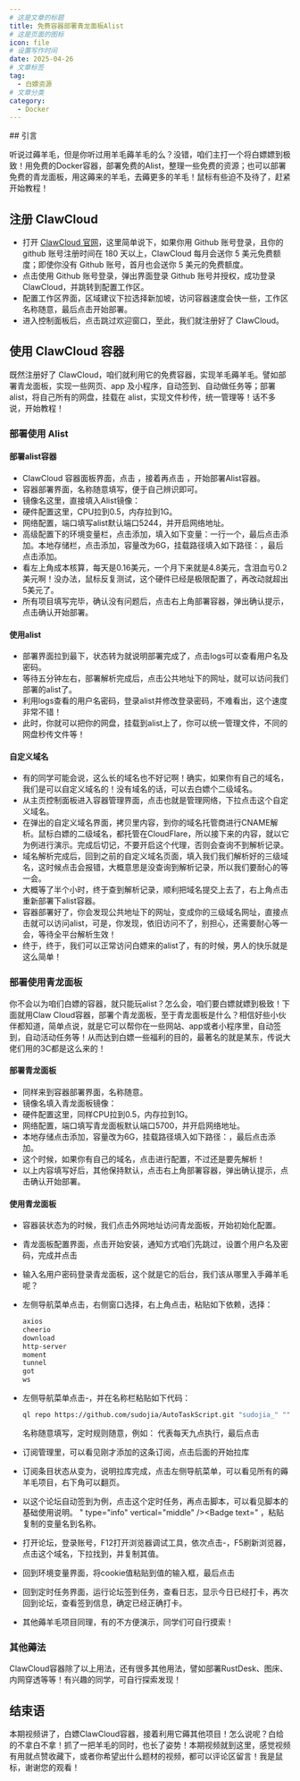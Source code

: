 ```yaml
---
# 这是文章的标题
title: 免费容器部署青龙面板Alist
# 这是页面的图标
icon: file
# 设置写作时间
date: 2025-04-26
# 文章标签
tag:
  - 白嫖资源
# 文章分类
category:
  - Docker
---
```

<BiliBili bvid="BV1R2LizDEoQ" autoplay=true />
## 引言

听说过薅羊毛，但是你听过用羊毛薅羊毛的么？没错，咱们主打一个将白嫖嫖到极致！用免费的Docker容器，部署免费的Alist，整理一些免费的资源；也可以部署免费的青龙面板，用这薅来的羊毛，去薅更多的羊毛！鼠标有些迫不及待了，赶紧开始教程！

## 注册 ClawCloud

- 打开 [ClawCloud 官网](https://console.run.claw.cloud/signin?link=9BJSKJTGM0EO)，这里简单说下，如果你用 Github 账号登录，且你的 github 账号注册时间在 180 天以上，ClawCloud 每月会送你 5 美元免费额度；即使你没有 Github 账号，首月也会送你 5 美元的免费额度。
- 点击使用 Github 账号登录，弹出界面登录 Github 账号并授权，成功登录 ClawCloud，并跳转到配置工作区。
- 配置工作区界面，区域建议下拉选择新加坡，访问容器速度会快一些，工作区名称随意，最后点击开始部署。
- 进入控制面板后，点击跳过欢迎窗口，至此，我们就注册好了 ClawCloud。

## 使用 ClawCloud 容器

既然注册好了 ClawCloud，咱们就利用它的免费容器，实现羊毛薅羊毛。譬如部署青龙面板，实现一些网页、app 及小程序，自动签到、自动做任务等；部署 alist，将自己所有的网盘，挂载在 alist，实现文件秒传，统一管理等！话不多说，开始教程！

### 部署使用 Alist

#### 部署alist容器

- ClawCloud 容器面板界面，点击 <Badge text="App Launchpad" type="info" vertical="middle" />，接着再点击 <Badge text="Create App" type="info" vertical="middle" />，开始部署Alist容器。
- 容器部署界面，名称随意填写，便于自己辨识即可。  
- 镜像名这里，直接填入Alist镜像：<Badge text="xhofe/alist:beta" type="info" vertical="middle" />
- 硬件配置这里，CPU拉到0.5，内存拉到1G。
- 网络配置，端口填写alist默认端口5244，并开启网络地址。
- 高级配置下的环境变量栏，点击添加，填入如下变量：<Badge text="PUID=0,PGID=0,UMASK=022" type="info" vertical="middle" />一行一个，最后点击<Badge text="ADD" type="info" vertical="middle" />添加。本地存储栏，点击添加，容量改为6G，挂载路径填入如下路径：<Badge text="/opt/alist/data" type="info" vertical="middle" />，最后点击<Badge text="ADD" type="info" vertical="middle" />添加。
- 看左上角成本核算，每天是0.16美元，一个月下来就是4.8美元，含泪血亏0.2美元啊！没办法，鼠标反复测试，这个硬件已经是极限配置了，再改动就超出5美元了。
- 所有项目填写完毕，确认没有问题后，点击右上角<Badge text="Deploy Application" type="info" vertical="middle" />部署容器，弹出确认提示，点击<Badge text="yes" type="info" vertical="middle" />确认开始部署。

#### 使用alist

- 部署界面拉到最下，状态转为<Badge text="active" type="info" vertical="middle" />就说明部署完成了，点击logs可以查看用户名及密码。
- 等待五分钟左右，部署解析完成后，点击公共地址下的网址，就可以访问我们部署的alist了。
- 利用logs查看的用户名密码，登录alist并修改登录密码，不难看出，这个速度非常不错！
- 此时，你就可以把你的网盘，挂载到alist上了，你可以统一管理文件，不同的网盘秒传文件等！

#### 自定义域名

- 有的同学可能会说，这么长的域名也不好记啊！确实，如果你有自己的域名，我们是可以自定义域名的！没有域名的话，可以去白嫖个二级域名。
- 从主页控制面板进入容器管理界面，点击<Badge text="Manage Network" type="info" vertical="middle" />也就是管理网络，下拉点击这个自定义域名。
- 在弹出的自定义域名界面，拷贝<Badge text="CNAME" type="info" vertical="middle" />里内容，到你的域名托管商进行CNAME解析。鼠标白嫖的二级域名，都托管在CloudFlare，所以接下来的内容，就以它为例进行演示。完成后切记，不要开启这个代理，否则会查询不到解析记录。
- 域名解析完成后，回到之前的自定义域名页面，填入我们我们解析好的三级域名，这时候点击<Badge text="Confirm" type="info" vertical="middle" />会报错，大概意思是没查询到解析记录，所以我们要耐心的等一会。
- 大概等了半个小时，终于查到解析记录，顺利把域名提交上去了，右上角点击<Badge text="Update" type="info" vertical="middle" />重新部署下alist容器。
- 容器部署好了，你会发现公共地址下的网址，变成你的三级域名网址，直接点击就可以访问alist，可是，你发现，依旧访问不了，别担心，还需要耐心等一会，等待全平台解析生效！
- 终于，终于，我们可以正常访问白嫖来的alist了，有的时候，男人的快乐就是这么简单！

### 部署使用青龙面板

你不会以为咱们白嫖的容器，就只能玩alist？怎么会，咱们要白嫖就嫖到极致！下面就用Claw Cloud容器，部署个青龙面板，至于青龙面板是什么？相信好些小伙伴都知道，简单点说，就是它可以帮你在一些网站、app或者小程序里，自动签到，自动活动任务等！从而达到白嫖一些福利的目的，最著名的就是某东，传说大佬们用的3C都是这么来的！

#### 部署青龙面板

- 同样来到容器部署界面，名称随意。
- 镜像名填入青龙面板镜像：<Badge text="whyour/qinglong:latest" type="info" vertical="middle" />
- 硬件配置这里，同样CPU拉到0.5，内存拉到1G。
- 网络配置，端口填写青龙面板默认端口5700，并开启网络地址。
- 本地存储点击添加，容量改为6G，挂载路径填入如下路径：<Badge text="/ql/data" type="info" vertical="middle" />，最后点击<Badge text="ADD" type="info" vertical="middle" />添加。
- 这个时候，如果你有自己的域名，点击<Badge text="Manage Network" type="info" vertical="middle" />进行配置，不过还是要先解析！
- 以上内容填写好后，其他保持默认，点击右上角<Badge text="Deploy Application" type="info" vertical="middle" />部署容器，弹出确认提示，点击<Badge text="yes" type="info" vertical="middle" />确认开始部署。

#### 使用青龙面板

- 容器装状态为<Badge text="active" type="info" vertical="middle" />的时候，我们点击外网地址访问青龙面板，开始初始化配置。

- 青龙面板配置界面，点击开始安装，通知方式咱们先跳过，设置个用户名及密码，完成并点击<Badge text="去登录" type="info" vertical="middle" />

- 输入名用户密码登录青龙面板，这个就是它的后台，我们该从哪里入手薅羊毛呢？

- 左侧导航菜单点击<Badge text="依赖管理" type="info" vertical="middle" />，右侧窗口选择<Badge text="NodeJs" type="info" vertical="middle" />，右上角点击<Badge text="创建依赖" type="info" vertical="middle" />，粘贴如下依赖，<Badge text="自动拆分" type="info" vertical="middle" />选择<Badge text="是" type="info" vertical="middle" />：

  ```txt
  axios
  cheerio
  download
  http-server
  moment
  tunnel
  got
  ws
  ```

- 左侧导航菜单点击<Badge text="订阅管理" type="info" vertical="middle" />-<Badge text="创建订阅" type="info" vertical="middle" />，并在名称栏粘贴如下代码：

  ```bash
  ql repo https://github.com/sudojia/AutoTaskScript.git "sudojia_" "" "utils"
  ```

  名称随意填写，定时规则随意，例如：<Badge text="0 0 9 * * *" type="info" vertical="middle" /> 代表每天九点执行，最后点击<Badge text="确定" type="info" vertical="middle" />

- 订阅管理里，可以看见刚才添加的这条订阅，点击后面的<Badge text="运行" type="info" vertical="middle" />开始拉库

- 订阅条目状态从<Badge text="运行中" type="info" vertical="middle" />变为<Badge text="空闲中" type="info" vertical="middle" />，说明拉库完成，点击左侧导航菜单<Badge text="定时任务" type="info" vertical="middle" />，可以看见所有的薅羊毛项目，右下角可以翻页。

- 以这个论坛自动签到为例，点击这个定时任务，再点击脚本，可以看见脚本的基础使用说明。
" type="info" vertical="middle" /><Badge text=" ，粘贴复制的变量名到名称。

- 打开论坛，登录账号，F12打开浏览器调试工具，依次点击<Badge text="Network" type="info" vertical="middle" />-<Badge text="Doc" type="info" vertical="middle" />，F5刷新浏览器，点击这个域名，下拉找到<Badge text="cookie" type="info" vertical="middle" />，并复制其值。

- 回到环境变量界面，将cookie值粘贴到值的输入框，最后点击<Badge text="确定" type="info" vertical="middle" />

- 回到定时任务界面，运行论坛签到任务，查看日志，显示今日已经打卡，再次回到论坛，查看签到信息，确定已经正确打卡。

- 其他薅羊毛项目同理，有的不方便演示，同学们可自行摸索！

### 其他薅法

ClawCloud容器除了以上用法，还有很多其他用法，譬如部署RustDesk、图床、内网穿透等等！有兴趣的同学，可自行探索发现！

## 结束语

本期视频讲了，白嫖ClawCloud容器，接着利用它薅其他项目！怎么说呢？白给的不拿白不拿！抓了一把羊毛的同时，也长了姿势！本期视频就到这里，感觉视频有用就点赞收藏下，或者你希望出什么题材的视频，都可以评论区留言！我是鼠标，谢谢您的观看！
